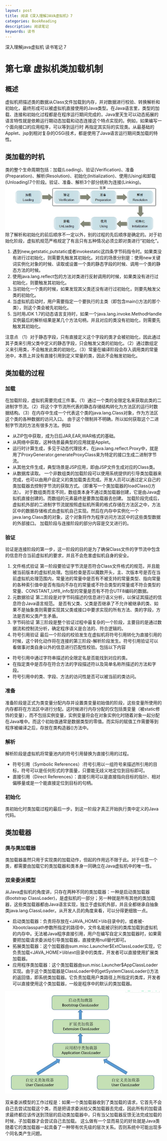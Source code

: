 ```yaml
---
layout: post
title: 阅读《深入理解JAVA虚拟机》7
categories: BookReading
description: 阅读笔记
keywords: 读书
---
```

深入理解java虚拟机 读书笔记 7

# 第七章 虚拟机类加载机制
## 概述
虚拟机把描述类的数据从Class文件加载到内存，并对数据进行校验、转换解析和初始化，最终形成可以被虚拟机直接使用的Java类型。在Java语言里，类型的加载、连接和初始化过程都是在程序运行期间完成的，Java里天生可以动态拓展的语言特性就是依赖运行期动态加载和动态连接这个特点实现的。例如，如果编写一个面向接口的应用程序，可以等到运行时
再指定其实际的实现类。从最基础的Applet、jsp到相对复杂的OSGi技术，都是使用了Java语言运行期间类加载的特性。
## 类加载的时机
类的整个生命周期包括：加载(Loading)、验证(Verification)、准备(Preparation)、解析(Resolution)、初始化(Initialization)、使用(Using)和卸载(Unloading)7个阶段。验证、准备、解析3个部分统称为连接(Linking)。
![图片1](/images/bookreading/jvm7/1.png)
除了解析和初始化的前后顺序不一定以外，别的过程的先后顺序是确定的。对于初始化阶段，虚拟机规范严格规定了有且只有五种情况必须立即对类进行“初始化”。
1. 遇到new,getstatic,putstatic或者invokestatic这四条字节码指令时。如果类没有进行过初始化，则需要先触发其初始化。对应的场景分别是：使用new关键词实例化对象的时候、读取或设置一个类的静态字段的时候、调用一个类的静态方法的时候。
2. 使用java.lang.reflect包的方法对类进行反射调用的时候，如果类没有进行过初始化，则要触发其初始化。
3. 当初始化一个类的时候，如果发现其父类还没有进行过初始化，则要先触发父类的初始化。
4. 当虚拟机启动时，用户需要指定一个要执行的主类（即包含main()方法的那个类），则这个类会被先初始化。
5. 当时用JDK 1.7的动态语言支持时，如果一个java.lang.invoke.MethodHandle实例最后的解析结果是某几个方法句柄，并且对应的类没有初始化，则需要先触发其初始化。

注意点 （1）对于静态字段，只有直接定义这个字段的类才会被初始化，因此通过其子类来引用父类中定义的静态字段，只会触发父类的初始化。（2）通过数组定义来引用类，不会触发此类的初始化。（3）常量在编译阶段会存入调用类的常量池中，本质上并没有直接引用到定义常量的类，因此不会触发初始化。

## 类加载的过程
### 加载
在加载阶段，虚拟机需要完成三件事。（1）通过一个类的全限定名来获取此类的二进制字节流。（2）将这个字节流所代表的静态存储结构转化为方法区的运行时数据结构。（3）在内存中生成一个代表这个类的java.lang.Class对象，作为方法区这个类的各种数据的访问入口。
由于这个限制并不明确，所以如何获取这个二进制字节流的方法有很多方法。例如
* 从ZIP包中获取，成为日后JAR,EAR,WAR格式的基础。
* 从网络中获取，这种场景最典型的应用就是Applet。
* 运行时计算生成，多见于动态代理技术，在java.lang.reflect.Proxy中，就是用了ProxyGenerator.generateProxyClass来为特定的接口生成二进制字节流。
* 从其他文件生成，典型场景是JSP应用，即由JSP文件生成对应的Class类。
* 从数据库读取。
一个非数组类的加载阶段可以使用系统提供的引导类加载器来完成，也可以由用户自定义的类加载类去完成。开发人员可以通过定义自己的类加载器去控制字节流的获取方式。（即重写一个类加载器的loadClass()方法）。
对于数组类而言不同，数组类本身不通过类加载器创建，它是由Java虚拟机直接创建的。而数组的元素最终是要靠加载器去创建。
加载阶段完成后，虚拟机外部的二进制字节流就按照虚拟机所需的格式存储在方法区之中，方法区中的数据存储格式由虚拟机自己实现。然后在内存中实例化一个java.lang.Class类的对象，这个对象将作为程序访问方法区中的这些类型数据的外部接口。
加载阶段与连接阶段的部分内容是交叉进行的。
### 验证
验证是连接阶段的第一步，这一阶段的目的是为了确保Class文件的字节流中包含的信息符合当前虚拟机的要求，并且不会危害虚拟机自身的安全。
1. 文件格式验证
第一阶段要验证字节流是否符合Class文件格式的规范，并且能被当前版本的虚拟机处理。包括检查是否以魔数开头，主、次版本号是否在当前虚拟机处理范围内，常量池的常量中是否有不被支持的常量类型、指向常量的各种索引值中是否有指向不存在的常量或不符合类型的常量或不符合类型的常量、CONSTANT_Utf8_info型的常量是否有不符合UTF8编码的数据。
2. 元数据验证
第二阶段是对字节码描述的信息进行语义分析，以保证其描述的信息符合Java语言规范。
是否有父类、父类是否继承了不允许被继承的类、如果不是抽象类则需要实现其父类或接口中要求实现的所有方法、类的字段，方法是否和父类产生矛盾。
3. 字节码验证
第三阶段是整个验证过程中最复杂的一个阶段，主要目的是通过数据流和控制流分析，确定程序语义是合法的、符合逻辑的。
4. 符号引用验证
最后一个阶段的校验发生在虚拟机将符号引用转化为直接引用的时候，这个转化动作将在连接的第三阶段-解析阶段发生。符号引用验证可以看做事对类自身以外的信息进行匹配性校验。包括以下内容
* 符号引用中通过字符串描述的全限定名是否能找到对应的类。
* 在指定类中是否存在符合方法的字段描述符以及简单名称所描述的方法和字段。
* 符号引用中的类、字段、方法的访问性是否可以被当前的类访问。
### 准备
准备阶段是正式为类变量分配内存并设置类变量初始值的阶段，这些变量所使用的内存都将在方法区中进行分配。这时候进行内存分配的仅包括类变量（被static修饰的变量），而不包括实例变量，实例变量将会在对象实例化时随着对象一起分配在Java堆中。而这个初始值通常是数据类型的零值。而实际的赋值工作需要等到程序被编译之后，存放在类构造器<clinit>()方法中。
### 解析
解析阶段是虚拟机将常量池内的符号引用替换为直接引用的过程。
* 符号引用（Symbolic References）:符号引用以一组符号来描述所引用的目标，符号可以是任何形式的字面量，只要能无歧义地定位到目标即可。
* 直接引用（Direct References）：直接引用可以是直接指向目标的指针、相对偏移量或是一个能直接定位到目标的句柄。
### 初始化
类初始化时类加载过程的最后一步。到这一阶段才真正开始执行类中定义的Java代码。
## 类加载器
### 类与类加载器
类加载器虽然只用于实现类的加载动作，但起的作用远不限于此。对于任意一个类，都需要由加载它的类加载器和类本身一同确立在Java虚拟机中的唯一性。
### 双亲委派模型
从Java虚拟机的角度讲，只存在两种不同的类加载器：一种是启动类加载器(Bootstrap ClassLoader)，是虚拟机的一部分；另一种就是所有其他的类加载器，这些类加载器都由Java语言实现，独立于虚拟机外部，并且全都继承自抽象类java.lang.ClassLoader。从开发人员的角度来看，可以分得更细致一点。
* 启动类加载器：负责将存放在<JAVA_HOME>\lib目录中的，或者被-Xbootclasspath参数所指定的路径中，文件名能被识别的类库加载到虚拟机的内存中。无法被Java程序直接引用，用户在编写自定义类加载器时，如果需要把加载请求委派给引导类加载器，直接使用null替代即可。
* 拓展类加载器：这个加载器由sum.misc.Launcher$ExtClassLoader实现，它负责加载<JAVA_HOME>\lib\ext目录中的类库，开发者可以直接使用扩展类加载器。
* 应用程序类加载器：这个类加载器由sun.misc.Launcher$AppClassLoader实现。由于这个类加载器是ClassLoader中的getSystemClassLoader()方法的返回值，即系统类加载器。它负责加载用户类路径上所指定的类库，开发者可以直接使用这个类加载器，一般是程序中的默认的类加载器。

![图片2](/images/bookreading/jvm7/2.png)

双亲委派模型的工作过程是：如果一个类加载器收到了类加载的请求，它首先不会自己去尝试加载这个类，而是把请求委派给父类加载器去完成，因此所有的加载请求最终都应该传送到顶层的启动类加载器中，只有当父加载器反馈无法完成加载的时候，子加载器才会尝试自己去加载。
这么做有一个显而易见的好处就是Java类随着它的类加载器一起具备了一种带有优先级的层次关系。否则系统中可能出现多个同名类产生问题。